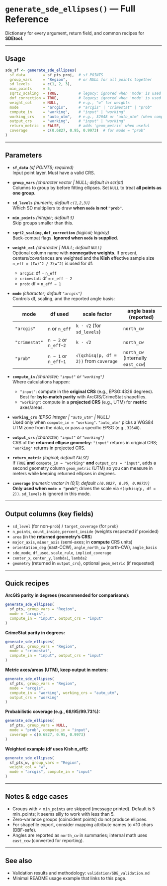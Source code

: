 # `generate_sde_ellipses()` — Full Reference

Dictionary for every argument, return field, and common recipes for **SDEtool**.

---

## Usage

```r
sde_sf <- generate_sde_ellipses(
  sf_data        = sf_pts_proj,  # sf POINTS
  group_vars     = "Region",     # or NULL for all points together
  sd_levels      = c(1, 2, 3),
  min_points     = 5,
  sqrt2_scaling  = TRUE,         # legacy; ignored when 'mode' is used
  dof_correction = TRUE,         # legacy; ignored when 'mode' is used
  weight_col     = NULL,         # e.g., "w" for weights
  mode           = "arcgis",     # "arcgis" | "crimestat" | "prob"
  compute_in     = "working",    # "input" | "working"
  working_crs    = "auto_utm",   # e.g., 32648 or "auto_utm" (when compute_in = "working")
  output_crs     = "working",    # "input" | "working"
  return_metric  = FALSE,        # adds 'geom_metric' when useful
  coverage       = c(0.6827, 0.95, 0.9973)  # for mode = "prob"
)
```

---

## Parameters

- **`sf_data`** *(sf POINTS; required)*  
  Input point layer. Must have a valid CRS.

- **`group_vars`** *(character vector \| NULL; default in script)*  
  Columns to group by before fitting ellipses. Set `NULL` to treat **all points as one group**.

- **`sd_levels`** *(numeric; default `c(1,2,3)`)*  
  Which SD multipliers to draw **when `mode` is not `"prob"`**.

- **`min_points`** *(integer; default `5`)*  
  Skip groups smaller than this.

- **`sqrt2_scaling`, `dof_correction`** *(logical; legacy)*  
  Back-compat flags. **Ignored when `mode` is supplied.**

- **`weight_col`** *(character \| NULL; default `NULL`)*  
  Optional column name with **nonnegative weights**. If present, centers/covariances are weighted and the **Kish** effective sample size `n_eff = (Σw)^2 / Σ(w^2)` is used for df:
  - `arcgis`: df = `n_eff`
  - `crimestat`: df = `n_eff − 2`
  - `prob`: df = `n_eff − 1`

- **`mode`** *(character; default `"arcgis"`)*  
  Controls df, scaling, and the reported angle basis:

  | mode          | df used              | scale factor                               | angle basis (reported) |
  |---------------|----------------------|--------------------------------------------|------------------------|
  | `"arcgis"`    | `n` or `n_eff`       | `k · √2` (for `sd_levels`)                 | `north_cw`             |
  | `"crimestat"` | `n − 2` or `n_eff−2` | `k · √2`                                   | `north_cw`             |
  | `"prob"`      | `n − 1` or `n_eff−1` | `√(qchisq(p, df = 2))` from `coverage`     | `north_cw` (internally `east_ccw`) |

- **`compute_in`** *(character; `"input"` or `"working"`)*  
  Where calculations happen:  
  - `"input"`: compute in the **original CRS** (e.g., EPSG:4326 degrees). Best for **byte-match parity** with ArcGIS/CrimeStat shapefiles.  
  - `"working"`: compute in a **projected CRS** (e.g., UTM) for **metric** axes/areas.

- **`working_crs`** *(EPSG integer \| `"auto_utm"` \| NULL)*  
  Used only when `compute_in = "working"`. `"auto_utm"` picks a WGS84 UTM zone from the data, or pass a specific EPSG (e.g., `32648`).

- **`output_crs`** *(character; `"input"` or `"working"`)*  
  CRS of the **returned ellipse geometry**: `"input"` returns in original CRS; `"working"` returns in projected CRS.

- **`return_metric`** *(logical; default `FALSE`)*  
  If `TRUE` **and** `compute_in = "working"` **and** `output_crs = "input"`, adds a second geometry column `geom_metric` (UTM) so you can measure in meters while keeping returned ellipses in degrees.

- **`coverage`** *(numeric vector in (0,1); default `c(0.6827, 0.95, 0.9973)`)*  
  **Only used when `mode = "prob"`**; drives the scale via `√(qchisq(p, df = 2))`. `sd_levels` is ignored in this mode.

---

## Output columns (key fields)

- `sd_level` (for non-`prob`) / `target_coverage` (for `prob`)  
- `n_points`, `count_inside`, `percent_inside` (weights respected if provided)  
- `area` (in the **returned geometry’s CRS**)  
- `major_axis`, `minor_axis` (semi-axes; in **compute** CRS units)  
- `orientation_deg` (east-CCW), `angle_north_cw` (north-CW), `angle_basis`  
- `sde_mode`, `df_used`, `scale_rule`, `implied_coverage`  
- `center_x`, `center_y`, `lambda1`, `lambda2`  
- `geometry` (returned in `output_crs`), optional `geom_metric` (if requested)

---

## Quick recipes

**ArcGIS parity in degrees (recommended for comparisons):**
```r
generate_sde_ellipses(
  sf_pts, group_vars = "Region",
  mode = "arcgis",
  compute_in = "input", output_crs = "input"
)
```

**CrimeStat parity in degrees:**
```r
generate_sde_ellipses(
  sf_pts, group_vars = "Region",
  mode = "crimestat",
  compute_in = "input", output_crs = "input"
)
```

**Metric axes/areas (UTM), keep output in meters:**
```r
generate_sde_ellipses(
  sf_pts, group_vars = "Region",
  mode = "arcgis",
  compute_in = "working", working_crs = "auto_utm",
  output_crs = "working"
)
```

**Probabilistic coverage (e.g., 68/95/99.73%):**
```r
generate_sde_ellipses(
  sf_pts, group_vars = NULL,
  mode = "prob", compute_in = "input",
  coverage = c(0.6827, 0.95, 0.9973)
)
```

**Weighted example (df uses Kish n_eff):**
```r
generate_sde_ellipses(
  sf_pts_w, group_vars = "Region",
  weight_col = "w",
  mode = "arcgis", compute_in = "input"
)
```

---

## Notes & edge cases

- Groups with `< min_points` are skipped (message printed). Default is 5 min_points; it seems silly to work with less than 5. 
- Zero-variance groups (coincident points) do not produce ellipses.  
- For shapefile export, consider mapping attribute names to ≤10 chars (DBF-safe).  
- Angles are reported as `north_cw` in summaries; internal math uses `east_ccw` (converted for reporting).

---

## See also

- Validation results and methodology: `validation/SDE_validation.md`  
- Minimal README usage example that links to this page.

